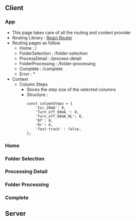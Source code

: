 ## Client

### App

- This page takes care of all the routing and context provider 
- Routing Library : [React Router](https://reactrouter.com/en/main)
- Routing pages as follow
    - Home : /
    - FolderSelection : /folder-selection
    - ProcessDetail : /process-detail
    - FolderProcessing : /folder-processing
    - Complete : /complete
    - Error : *
- Context
    - Column Steps 
        - Stores the step size of the selected columns
        - Structure : 
            ```
            const columnSteps = {
                'Isc_20mA': 0,
                'Turn_off_80mA_': 0,
                'Turn_off_80mA_HL': 0,
                'Rf': 0,
                'Rr': 0,
                'fast-track' : false,
            };
            ```
        


### Home


### Folder Selection


### Processing Detail

### Folder Processing

### Complete


## Server

